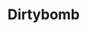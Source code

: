 ---
title: Dirtybomb
crosslinks:
- youtubefactsbot
- u_imguralbumbot
- youtubot
- anti_gif_bot
- dirtybombconfigs
- tmsbmeta
- livven
- alotabot
- justgamedevthings
- john_yukis_bots
- GlobalOffensive
- place
- gaming
- MassdropBot
- RecruitDB
- Snek
- BotRights
- iamverybadass
- HitBoxPorn
- pics
---